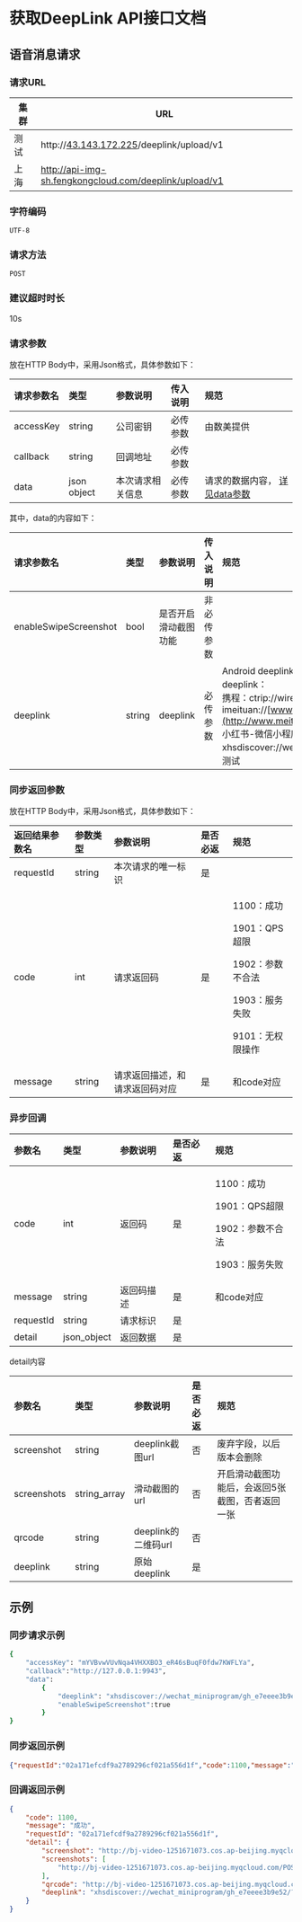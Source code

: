 # **获取**DeepLink API接⼝⽂档




## 语音消息请求

### 请求URL

| 集群 | URL                                                        |
| ---- | ---------------------------------------------------------- |
| 测试 | http://[43.143.172.225](43.143.172.225)/deeplink/upload/v1 |
| 上海 | http://api-img-sh.fengkongcloud.com/deeplink/upload/v1     |

### 字符编码

`UTF-8`

### 请求方法

`POST`

### 建议超时时长

10s

### 请求参数

放在HTTP Body中，采用Json格式，具体参数如下：

| **请求参数名** | **类型**    | **参数说明**     | **传入说明** | **规范**                               |
| :------------- | :---------- | :--------------- | :----------- | :------------------------------------- |
| accessKey      | string      | 公司密钥         | 必传参数     | 由数美提供                             |
| callback       | string      | 回调地址         | 必传参数     |                                        |
| data           | json object | 本次请求相关信息 | 必传参数     | 请求的数据内容， [详见data参数](#data) |

其中，<span id="data">data</span>的内容如下：

| **请求参数名**        | **类型** | **参数说明**         | **传入说明** | **规范**                                                     |
| :-------------------- | :------- | :------------------- | :----------- | :----------------------------------------------------------- |
| enableSwipeScreenshot | bool     | 是否开启滑动截图功能 | 非必传参数   |                                                              |
| deeplink              | string   | deeplink             | 必传参数     | Android deeplink 链接，目前已知支持如下 deeplink：  <br/>携程：ctrip://wireless/h5 美团： imeituan://[www.meituan.com/hotel/homepage](http://www.meituan.com/hotel/homepage)  <br/>小红书-微信小程序： xhsdiscover://wechat_miniprogram 其它类型待测试 |

### 同步返回参数

放在HTTP Body中，采用Json格式，具体参数如下：

| **返回结果参数名** | **参数类型** | **参数说明**                   | **是否必返** | **规范**                                                     |
| :----------------- | :----------- | :----------------------------- | :----------- | :----------------------------------------------------------- |
| requestId          | string       | 本次请求的唯一标识             | 是           |                                                              |
| code               | int          | 请求返回码                     | 是           | <p>1100：成功</p><p>1901：QPS超限</p><p>1902：参数不合法</p><p>1903：服务失败</p><p>9101：无权限操作</p> |
| message            | string       | 请求返回描述，和请求返回码对应 | 是           | 和code对应                                                   |

### 异步回调

| **参数名** | **类型**    | **参数说明** | **是否必返** | **规范**                                                     |
| :--------- | :---------- | :----------- | :----------- | :----------------------------------------------------------- |
| code       | int         | 返回码       | 是           | <p>1100：成功</p><p>1901：QPS超限</p><p>1902：参数不合法</p><p>1903：服务失败</p> |
| message    | string      | 返回码描 述  | 是           | 和code对应                                                   |
| requestId  | string      | 请求标识     | 是           |                                                              |
| detail     | json_object | 返回数据     | 是           |                                                              |

detail内容

| **参数名**  | **类型**     | **参数说明**        | **是否必返** | **规范**                                        |
| :---------- | :----------- | :------------------ | :----------- | :---------------------------------------------- |
| screenshot  | string       | deeplink截图url     | 否           | 废弃字段，以后版本会删除                        |
| screenshots | string_array | 滑动截图的url       | 否           | 开启滑动截图功能后，会返回5张截图，否者返回一张 |
| qrcode      | string       | deeplink的二维码url | 否           |                                                 |
| deeplink    | string       | 原始deeplink        | 是           |                                                 |



## 示例

### 同步请求示例

```bash
{
    "accessKey": "mYVBvwVUvNqa4VHXXBO3_eR46sBuqF0fdw7KWFLYa",
    "callback":"http://127.0.0.1:9943",
    "data":
        {
            "deeplink": "xhsdiscover://wechat_miniprogram/gh_e7eeee3b9e52/?path=/pages/application/applyFirst/applyFirst?templateCode=160018&tfChannel=56001210-01&click_id=__CLICK_ID__",
            "enableSwipeScreenshot":true
        }
}
```

### 同步返回示例

```json
{"requestId":"02a171efcdf9a2789296cf021a556d1f","code":1100,"message":"成功"}
```

### 回调返回示例

```json
{
    "code": 1100,
    "message": "成功",
    "requestId": "02a171efcdf9a2789296cf021a556d1f",
    "detail": {
        "screenshot": "http://bj-video-1251671073.cos.ap-beijing.myqcloud.com/POST_DEEPLINK/20250226/content/fca89dc387b5b48298e82258f284f810_0.jpg",
        "screenshots": [
            "http://bj-video-1251671073.cos.ap-beijing.myqcloud.com/POST_DEEPLINK/20250226/content/fca89dc387b5b48298e82258f284f810_0.jpg"
        ],
        "qrcode": "http://bj-video-1251671073.cos.ap-beijing.myqcloud.com/POST_DEEPLINK/20250226/content/fca89dc387b5b48298e82258f284f810_qrcode.jpg",
        "deeplink": "xhsdiscover://wechat_miniprogram/gh_e7eeee3b9e52/?path=/pages/application/applyFirst/applyFirst?templateCode=160018\u0026tfChannel=56001210-01\u0026click_id=__CLICK_ID__"
    }
}
```
